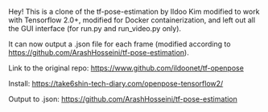 Hey! This is a clone of the tf-pose-estimation by Ildoo Kim modified to work with Tensorflow 2.0+, modified for Docker containerization, and left out all the GUI interface (for run.py and run_video.py only).

It can now output a .json file for each frame (modified according to https://github.com/ArashHosseini/tf-pose-estimation).

Link to the original repo: https://www.github.com/ildoonet/tf-openpose

Install: https://take6shin-tech-diary.com/openpose-tensorflow2/

Output to .json: https://github.com/ArashHosseini/tf-pose-estimation

